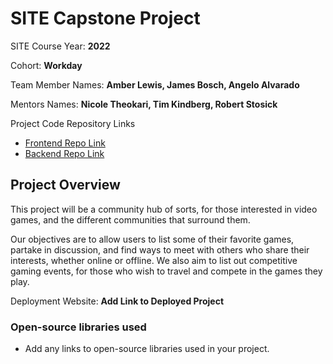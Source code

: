 # SITE Capstone Project

SITE Course Year: **2022**

Cohort: **Workday**

Team Member Names: **Amber Lewis, James Bosch, Angelo Alvarado**

Mentors Names: **Nicole Theokari, Tim Kindberg, Robert Stosick**

Project Code Repository Links

* [Frontend Repo Link]()
* [Backend Repo Link]()

## Project Overview

This project will be a community hub of sorts, for those interested in video games, and the different communities that surround them. 

Our objectives are to allow users to list some of their favorite games, partake in discussion, and find ways to meet with others who share their interests, whether online or offline. We also aim to list out competitive gaming events, for those who wish to travel and compete in the games they play.

Deployment Website: **Add Link to Deployed Project**

### Open-source libraries used

- Add any links to open-source libraries used in your project.
